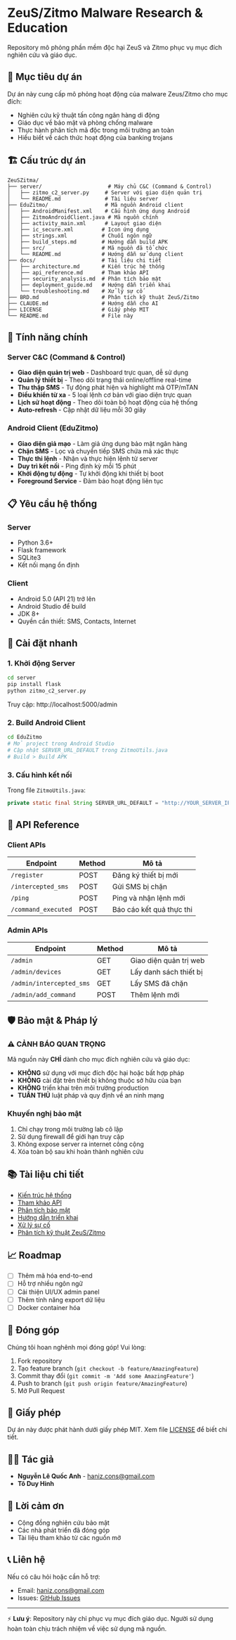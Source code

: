 # ZeuS/Zitmo Malware Research & Education

Repository mô phỏng phần mềm độc hại ZeuS và Zitmo phục vụ mục đích nghiên cứu và giáo dục.

## 🎯 Mục tiêu dự án

Dự án này cung cấp mô phỏng hoạt động của malware Zeus/Zitmo cho mục đích:
- Nghiên cứu kỹ thuật tấn công ngân hàng di động
- Giáo dục về bảo mật và phòng chống malware
- Thực hành phân tích mã độc trong môi trường an toàn
- Hiểu biết về cách thức hoạt động của banking trojans

## 🏗️ Cấu trúc dự án

```
ZeuSZitma/
├── server/                     # Máy chủ C&C (Command & Control)
│   ├── zitmo_c2_server.py     # Server với giao diện quản trị
│   └── README.md              # Tài liệu server
├── EduZitmo/                  # Mã nguồn Android client
│   ├── AndroidManifest.xml    # Cấu hình ứng dụng Android
│   ├── ZitmoAndroidClient.java # Mã nguồn chính
│   ├── activity_main.xml      # Layout giao diện
│   ├── ic_secure.xml         # Icon ứng dụng
│   ├── strings.xml           # Chuỗi ngôn ngữ
│   ├── build_steps.md        # Hướng dẫn build APK
│   ├── src/                  # Mã nguồn đã tổ chức
│   └── README.md             # Hướng dẫn sử dụng client
├── docs/                     # Tài liệu chi tiết
│   ├── architecture.md       # Kiến trúc hệ thống
│   ├── api_reference.md      # Tham khảo API
│   ├── security_analysis.md  # Phân tích bảo mật
│   ├── deployment_guide.md   # Hướng dẫn triển khai
│   └── troubleshooting.md    # Xử lý sự cố
├── BRD.md                    # Phân tích kỹ thuật ZeuS/Zitmo
├── CLAUDE.md                 # Hướng dẫn cho AI
├── LICENSE                   # Giấy phép MIT
└── README.md                 # File này
```

## 🚀 Tính năng chính

### Server C&C (Command & Control)
- **Giao diện quản trị web** - Dashboard trực quan, dễ sử dụng
- **Quản lý thiết bị** - Theo dõi trạng thái online/offline real-time
- **Thu thập SMS** - Tự động phát hiện và highlight mã OTP/mTAN
- **Điều khiển từ xa** - 5 loại lệnh cơ bản với giao diện trực quan
- **Lịch sử hoạt động** - Theo dõi toàn bộ hoạt động của hệ thống
- **Auto-refresh** - Cập nhật dữ liệu mỗi 30 giây

### Android Client (EduZitmo)
- **Giao diện giả mạo** - Làm giả ứng dụng bảo mật ngân hàng
- **Chặn SMS** - Lọc và chuyển tiếp SMS chứa mã xác thực
- **Thực thi lệnh** - Nhận và thực hiện lệnh từ server
- **Duy trì kết nối** - Ping định kỳ mỗi 15 phút
- **Khởi động tự động** - Tự khởi động khi thiết bị boot
- **Foreground Service** - Đảm bảo hoạt động liên tục

## 📋 Yêu cầu hệ thống

### Server
- Python 3.6+
- Flask framework
- SQLite3
- Kết nối mạng ổn định

### Client
- Android 5.0 (API 21) trở lên
- Android Studio để build
- JDK 8+
- Quyền cần thiết: SMS, Contacts, Internet

## 🔧 Cài đặt nhanh

### 1. Khởi động Server
```bash
cd server
pip install flask
python zitmo_c2_server.py
```
Truy cập: http://localhost:5000/admin

### 2. Build Android Client
```bash
cd EduZitmo
# Mở project trong Android Studio
# Cập nhật SERVER_URL_DEFAULT trong ZitmoUtils.java
# Build > Build APK
```

### 3. Cấu hình kết nối
Trong file `ZitmoUtils.java`:
```java
private static final String SERVER_URL_DEFAULT = "http://YOUR_SERVER_IP:5000";
```

## 📡 API Reference

### Client APIs
| Endpoint | Method | Mô tả |
|----------|--------|-------|
| `/register` | POST | Đăng ký thiết bị mới |
| `/intercepted_sms` | POST | Gửi SMS bị chặn |
| `/ping` | POST | Ping và nhận lệnh mới |
| `/command_executed` | POST | Báo cáo kết quả thực thi |

### Admin APIs
| Endpoint | Method | Mô tả |
|----------|--------|-------|
| `/admin` | GET | Giao diện quản trị web |
| `/admin/devices` | GET | Lấy danh sách thiết bị |
| `/admin/intercepted_sms` | GET | Lấy SMS đã chặn |
| `/admin/add_command` | POST | Thêm lệnh mới |

## 🛡️ Bảo mật & Pháp lý

### ⚠️ CẢNH BÁO QUAN TRỌNG
Mã nguồn này **CHỈ** dành cho mục đích nghiên cứu và giáo dục:

- **KHÔNG** sử dụng với mục đích độc hại hoặc bất hợp pháp
- **KHÔNG** cài đặt trên thiết bị không thuộc sở hữu của bạn
- **KHÔNG** triển khai trên môi trường production
- **TUÂN THỦ** luật pháp và quy định về an ninh mạng

### Khuyến nghị bảo mật
1. Chỉ chạy trong môi trường lab cô lập
2. Sử dụng firewall để giới hạn truy cập
3. Không expose server ra internet công cộng
4. Xóa toàn bộ sau khi hoàn thành nghiên cứu

## 📚 Tài liệu chi tiết

- [Kiến trúc hệ thống](docs/architecture.md)
- [Tham khảo API](docs/api_reference.md)
- [Phân tích bảo mật](docs/security_analysis.md)
- [Hướng dẫn triển khai](docs/deployment_guide.md)
- [Xử lý sự cố](docs/troubleshooting.md)
- [Phân tích kỹ thuật ZeuS/Zitmo](BRD.md)

## 📈 Roadmap

- [ ] Thêm mã hóa end-to-end
- [ ] Hỗ trợ nhiều ngôn ngữ
- [ ] Cải thiện UI/UX admin panel
- [ ] Thêm tính năng export dữ liệu
- [ ] Docker container hóa

## 👥 Đóng góp

Chúng tôi hoan nghênh mọi đóng góp! Vui lòng:
1. Fork repository
2. Tạo feature branch (`git checkout -b feature/AmazingFeature`)
3. Commit thay đổi (`git commit -m 'Add some AmazingFeature'`)
4. Push to branch (`git push origin feature/AmazingFeature`)
5. Mở Pull Request

## 📄 Giấy phép

Dự án này được phát hành dưới giấy phép MIT. Xem file [LICENSE](LICENSE) để biết chi tiết.

## 👨‍💻 Tác giả

- **Nguyễn Lê Quốc Anh** - haniz.cons@gmail.com
- **Tô Duy Hinh**

## 🙏 Lời cảm ơn

- Cộng đồng nghiên cứu bảo mật
- Các nhà phát triển đã đóng góp
- Tài liệu tham khảo từ các nguồn mở

## 📞 Liên hệ

Nếu có câu hỏi hoặc cần hỗ trợ:
- Email: haniz.cons@gmail.com
- Issues: [GitHub Issues](https://github.com/yourusername/ZeuSZitma/issues)

---

⚡ **Lưu ý**: Repository này chỉ phục vụ mục đích giáo dục. Người sử dụng hoàn toàn chịu trách nhiệm về việc sử dụng mã nguồn.